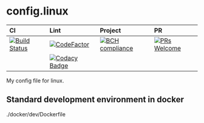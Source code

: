 # config.linux

|CI|Lint|Project|PR|
|:--|:--|:--|:--|
|[![Build Status](https://travis-ci.org/Shylock-Hg/config.linux.svg?branch=master)](https://travis-ci.org/Shylock-Hg/config.linux)|[![CodeFactor](https://www.codefactor.io/repository/github/shylock-hg/config.linux/badge)](https://www.codefactor.io/repository/github/shylock-hg/config.linux)|[![BCH compliance](https://bettercodehub.com/edge/badge/Shylock-Hg/config.linux?branch=master)](https://bettercodehub.com/)|[![PRs Welcome](https://img.shields.io/badge/PRs-welcome-brightgreen.svg?style=flat-square)](http://makeapullrequest.com)|
||[![Codacy Badge](https://api.codacy.com/project/badge/Grade/ea9a5df475e2404f9ea1db4d8d42cdb0)](https://www.codacy.com/app/Shylock-Hg/config.linux?utm_source=github.com&amp;utm_medium=referral&amp;utm_content=Shylock-Hg/config.linux&amp;utm_campaign=Badge_Grade)|||

My config file for linux.

## Standard development environment in docker

./docker/dev/Dockerfile
